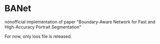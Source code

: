 # BANet
nonofficial  implementation of paper  "Boundary-Aware Network for Fast and High-Accuracy Portrait Segmentation"

For now, only loss file is released.
